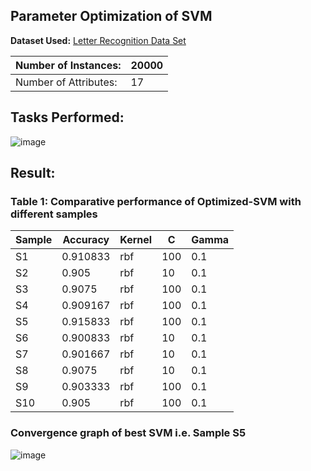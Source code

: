 ## Parameter Optimization of SVM

**Dataset Used:** [Letter Recognition Data Set](https://archive.ics.uci.edu/ml/datasets/letter+recognition)

| Number of Instances:  | 20000 |
|-----------------------|--------|
| Number of Attributes: | 17     |

## Tasks Performed:
![image](https://user-images.githubusercontent.com/72307204/233202707-ebbad264-b573-43be-8e0d-e2501d9b638e.png)


## Result:

### Table 1: Comparative performance of Optimized-SVM with different samples
|Sample|	Accuracy |	Kernel |	C 	 |     Gamma |
|------|-----------|--------|---------|-----------|
|S1	|0.910833 |	rbf	   |100	|0.1 |
S2	|0.905	|rbf	|10	|0.1|
S3	|0.9075	|rbf	|100	|0.1|
S4	|0.909167	|rbf	|100	|0.1|
S5	|0.915833	|rbf	|100	|0.1|
S6	|0.900833	|rbf	|10	|0.1|
S7	|0.901667	|rbf	|10	|0.1|
S8	|0.9075	|rbf	|10	|0.1|
S9	|0.903333	|rbf	|100	|0.1|
S10	|0.905	|rbf	|100	|0.1|

### Convergence graph of best SVM i.e. Sample S5
![image](https://user-images.githubusercontent.com/72307204/233204049-1708b77c-c541-4d1b-b75e-ae72da33cbb3.png)
